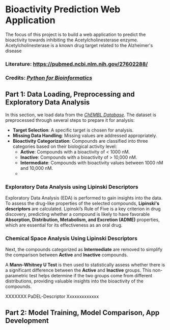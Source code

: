 # Bioactivity Prediction Web Application

The focus of this project is to build a web application to predict the bioactivity towards inhibiting the Acetylcholinesterase enzyme.
Acetylcholinesterase is a known drug target related to the Alzheimer's disease

### Literature: https://pubmed.ncbi.nlm.nih.gov/27602288/


### Credits: [*Python for Bioinformatics*](https://www.youtube.com/watch?v=jBlTQjcKuaY&t=52s)


## Part 1: Data Loading, Preprocessing and Exploratory Data Analysis

In this section, we load data from the [*ChEMBL Database*](https://www.ebi.ac.uk/chembl/). The dataset is preprocessed through several steps to prepare it for analysis:

- **Target Selection**: A specific target is chosen for analysis.
- **Missing Data Handling**: Missing values are addressed appropriately.
- **Bioactivity Categorization**: Compounds are classified into three categories based on their biological activity level:
  - **Active**: Compounds with a bioactivity of < 1000 nM.
  - **Inactive**: Compounds with a bioactivity of > 10,000 nM.
  - **Intermediate**: Compounds with bioactivity values between 1000 nM and 10,000 nM.
  - 
### Exploratory Data Analysis using Lipinski Descriptors
Exploratory Data Analysis (EDA) is performed to gain insights into the data. To assess the drug-like properties of the selected compounds, **Lipinski's descriptors** are calculated. Lipinski’s Rule of Five is a key criterion in drug discovery, predicting whether a compound is likely to have favorable **Absorption, Distribution, Metabolism, and Excretion (ADME)** properties, which are essential for its effectiveness as an oral drug.

### Chemical Space Analysis Using Lipinski Descriptors

Next, the compounds categorized as **Intermediate** are removed to simplify the comparison between **Active** and **Inactive** compounds.

A **Mann-Whitney U Test** is then used to statistically assess whether there is a significant difference between the **Active** and **Inactive** groups. This non-parametric test helps determine if the two groups come from different distributions, providing valuable insights into the bioactivity of the compounds.

XXXXXXX PaDEL-Descriptor Xxxxxxxxxxxxx

## Part 2: Model Training, Model Comparison, App Development
